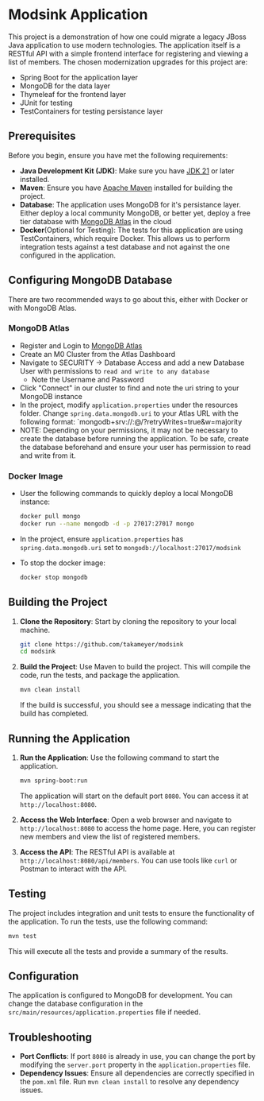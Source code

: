 # Modsink Application

This project is a demonstration of how one could migrate a legacy JBoss Java application to use modern technologies.
The application itself is a RESTful API with a simple frontend interface for registering and viewing a list of members.
The chosen modernization upgrades for this project are:
* Spring Boot for the application layer
* MongoDB for the data layer
* Thymeleaf for the frontend layer
* JUnit for testing
* TestContainers for testing persistance layer

## Prerequisites

Before you begin, ensure you have met the following requirements:

- **Java Development Kit (JDK)**: Make sure you have [JDK 21](https://www.oracle.com/java/technologies/downloads/) or later installed.
- **Maven**: Ensure you have [Apache Maven](https://maven.apache.org/install.html) installed for building the project.
- **Database**: The application uses MongoDB for it's persistance layer.  Either deploy a local community MongoDB, or better yet, deploy a free tier database with [MongoDB Atlas](https://www.mongodb.com/products/platform/atlas-database) in the cloud
- **Docker**(Optional for Testing): The tests for this application are using TestContainers, which require Docker.  This allows us to perform integration tests against a test database and not against the one configured in the application.

## Configuring MongoDB Database

There are two recommended ways to go about this, either with Docker or with MongoDB Atlas.

### MongoDB Atlas
* Register and Login to [MongoDB Atlas](https://www.mongodb.com/products/platform/atlas-database)
* Create an M0 Cluster from the Atlas Dashboard
* Navigate to SECURITY -> Database Access and add a new Database User with permissions to `read and write to any database`
   * Note the Username and Password
* Click "Connect" in our cluster to find and note the uri string to your MongoDB instance
* In the project, modify `application.properties` under the resources folder.  Change `spring.data.mongodb.uri` to your Atlas URL with the following format: `mongodb+srv://<username>:<password>@<cluster-uri>/<database-name>?retryWrites=true&w=majority
* NOTE: Depending on your permissions, it may not be necessary to create the database before running the application.  To be safe, create the database beforehand and ensure your user has permission to read and write from it.

### Docker Image
* User the following commands to quickly deploy a local MongoDB instance:

   ```bash
   docker pull mongo
   docker run --name mongodb -d -p 27017:27017 mongo
   ```

* In the project, ensure `application.properties` has `spring.data.mongodb.uri` set to `mongodb://localhost:27017/modsink`

* To stop the docker image:
   ```bash
   docker stop mongodb
   ```


## Building the Project

1. **Clone the Repository**: Start by cloning the repository to your local machine.

   ```bash
   git clone https://github.com/takameyer/modsink
   cd modsink
   ```

2. **Build the Project**: Use Maven to build the project. This will compile the code, run the tests, and package the application.

   ```bash
   mvn clean install
   ```

   If the build is successful, you should see a message indicating that the build has completed.

## Running the Application

1. **Run the Application**: Use the following command to start the application.

   ```bash
   mvn spring-boot:run
   ```

   The application will start on the default port `8080`. You can access it at `http://localhost:8080`.

2. **Access the Web Interface**: Open a web browser and navigate to `http://localhost:8080` to access the home page. Here, you can register new members and view the list of registered members.

3. **Access the API**: The RESTful API is available at `http://localhost:8080/api/members`. You can use tools like `curl` or Postman to interact with the API.

## Testing

The project includes integration and unit tests to ensure the functionality of the application. To run the tests, use the following command:

```bash
mvn test
```

This will execute all the tests and provide a summary of the results.

## Configuration

The application is configured to MongoDB for development. You can change the database configuration in the `src/main/resources/application.properties` file if needed.

## Troubleshooting

- **Port Conflicts**: If port `8080` is already in use, you can change the port by modifying the `server.port` property in the `application.properties` file.
- **Dependency Issues**: Ensure all dependencies are correctly specified in the `pom.xml` file. Run `mvn clean install` to resolve any dependency issues.

